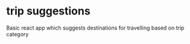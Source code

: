 # trip suggestions

Basic react app which suggests destinations for travelling based on trip category
